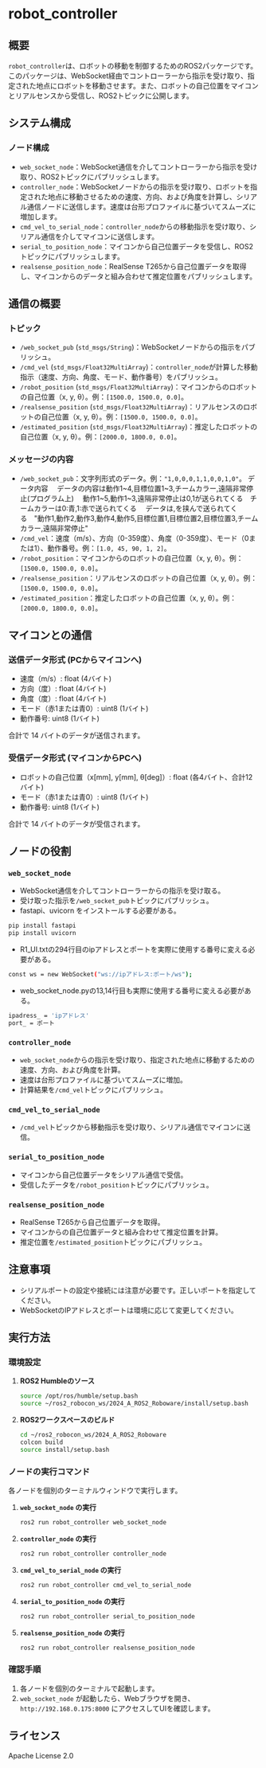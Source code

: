 # robot_controller

## 概要
`robot_controller`は、ロボットの移動を制御するためのROS2パッケージです。このパッケージは、WebSocket経由でコントローラーから指示を受け取り、指定された地点にロボットを移動させます。また、ロボットの自己位置をマイコンとリアルセンスから受信し、ROS2トピックに公開します。

## システム構成
### ノード構成
- `web_socket_node`：WebSocket通信を介してコントローラーから指示を受け取り、ROS2トピックにパブリッシュします。
- `controller_node`：WebSocketノードからの指示を受け取り、ロボットを指定された地点に移動させるための速度、方向、および角度を計算し、シリアル通信ノードに送信します。速度は台形プロファイルに基づいてスムーズに増加します。
- `cmd_vel_to_serial_node`：`controller_node`からの移動指示を受け取り、シリアル通信を介してマイコンに送信します。
- `serial_to_position_node`：マイコンから自己位置データを受信し、ROS2トピックにパブリッシュします。
- `realsense_position_node`：RealSense T265から自己位置データを取得し、マイコンからのデータと組み合わせて推定位置をパブリッシュします。

## 通信の概要
### トピック
- `/web_socket_pub` (`std_msgs/String`)：WebSocketノードからの指示をパブリッシュ。
- `/cmd_vel` (`std_msgs/Float32MultiArray`)：`controller_node`が計算した移動指示（速度、方向、角度、モード、動作番号）をパブリッシュ。
- `/robot_position` (`std_msgs/Float32MultiArray`)：マイコンからのロボットの自己位置（x, y, θ）。例：`[1500.0, 1500.0, 0.0]`。
- `/realsense_position` (`std_msgs/Float32MultiArray`)：リアルセンスのロボットの自己位置（x, y, θ）。例：`[1500.0, 1500.0, 0.0]`。
- `/estimated_position` (`std_msgs/Float32MultiArray`)：推定したロボットの自己位置（x, y, θ）。例：`[2000.0, 1800.0, 0.0]`。

### メッセージの内容
- `/web_socket_pub`：文字列形式のデータ。例：`"1,0,0,0,1,1,0,0,1,0"`。
  データ内容
　データの内容は動作1~4,目標位置1~3,チームカラー,遠隔非常停止(プログラム上)
　動作1~5,動作1~3,遠隔非常停止は0,1が送られてくる　チームカラーは0:青,1:赤で送られてくる
　データは,を挟んで送られてくる　"動作1,動作2,動作3,動作4,動作5,目標位置1,目標位置2,目標位置3,チームカラー,遠隔非常停止"
- `/cmd_vel`：速度（m/s）、方向（0-359度）、角度（0-359度）、モード（0または1）、動作番号。例：`[1.0, 45, 90, 1, 2]`。
- `/robot_position`：マイコンからのロボットの自己位置（x, y, θ）。例：`[1500.0, 1500.0, 0.0]`。
- `/realsense_position`：リアルセンスのロボットの自己位置（x, y, θ）。例：`[1500.0, 1500.0, 0.0]`。
- `/estimated_position`：推定したロボットの自己位置（x, y, θ）。例：`[2000.0, 1800.0, 0.0]`。

## マイコンとの通信
### 送信データ形式 (PCからマイコンへ)
- 速度（m/s）: float (4バイト)
- 方向（度）: float (4バイト)
- 角度（度）: float (4バイト)
- モード（赤1または青0）: uint8 (1バイト)
- 動作番号: uint8 (1バイト)

合計で 14 バイトのデータが送信されます。

### 受信データ形式 (マイコンからPCへ)
- ロボットの自己位置（x[mm], y[mm], θ[deg]）: float (各4バイト、合計12バイト)
- モード（赤1または青0）: uint8 (1バイト)
- 動作番号: uint8 (1バイト)

合計で 14 バイトのデータが受信されます。

## ノードの役割
### `web_socket_node`
- WebSocket通信を介してコントローラーからの指示を受け取る。
- 受け取った指示を`/web_socket_pub`トピックにパブリッシュ。
- fastapi、uvicorn をインストールする必要がある。
```bash
pip install fastapi
pip install uvicorn
```
- R1_UI.txtの294行目のipアドレスとポートを実際に使用する番号に変える必要がある。
```bash
const ws = new WebSocket("ws://ipアドレス:ポート/ws");
```
- web_socket_node.pyの13,14行目も実際に使用する番号に変える必要がある。
```bash
ipadress_ = 'ipアドレス'
port_ = ポート
```

### `controller_node`
- `web_socket_node`からの指示を受け取り、指定された地点に移動するための速度、方向、および角度を計算。
- 速度は台形プロファイルに基づいてスムーズに増加。
- 計算結果を`/cmd_vel`トピックにパブリッシュ。

### `cmd_vel_to_serial_node`
- `/cmd_vel`トピックから移動指示を受け取り、シリアル通信でマイコンに送信。

### `serial_to_position_node`
- マイコンから自己位置データをシリアル通信で受信。
- 受信したデータを`/robot_position`トピックにパブリッシュ。

### `realsense_position_node`
- RealSense T265から自己位置データを取得。
- マイコンからの自己位置データと組み合わせて推定位置を計算。
- 推定位置を`/estimated_position`トピックにパブリッシュ。

## 注意事項
- シリアルポートの設定や接続には注意が必要です。正しいポートを指定してください。
- WebSocketのIPアドレスとポートは環境に応じて変更してください。

## 実行方法
### 環境設定

1. **ROS2 Humbleのソース**
    ```bash
    source /opt/ros/humble/setup.bash
    source ~/ros2_robocon_ws/2024_A_ROS2_Roboware/install/setup.bash
    ```

2. **ROS2ワークスペースのビルド**
    ```bash
    cd ~/ros2_robocon_ws/2024_A_ROS2_Roboware
    colcon build
    source install/setup.bash
    ```

### ノードの実行コマンド

各ノードを個別のターミナルウィンドウで実行します。

1. **`web_socket_node` の実行**
    ```bash
    ros2 run robot_controller web_socket_node
    ```

2. **`controller_node` の実行**
    ```bash
    ros2 run robot_controller controller_node
    ```

3. **`cmd_vel_to_serial_node` の実行**
    ```bash
    ros2 run robot_controller cmd_vel_to_serial_node
    ```

4. **`serial_to_position_node` の実行**
    ```bash
    ros2 run robot_controller serial_to_position_node
    ```

5. **`realsense_position_node` の実行**
    ```bash
    ros2 run robot_controller realsense_position_node
    ```

### 確認手順
1. 各ノードを個別のターミナルで起動します。
2. `web_socket_node` が起動したら、Webブラウザを開き、`http://192.168.0.175:8000` にアクセスしてUIを確認します。


## ライセンス
Apache License 2.0
